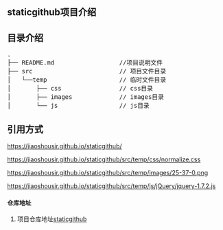 ## staticgithub项目介绍

## 目录介绍

<pre>
.
├── README.md                  //项目说明文件
├── src                        // 项目文件目录
│   └──temp                    // 临时文件目录
│       ├── css                // css目录
│       ├── images             // images目录
│       └── js                 // js目录
</pre>

## 引用方式
https://jiaoshousir.github.io/staticgithub/

https://jiaoshousir.github.io/staticgithub/src/temp/css/normalize.css

https://jiaoshousir.github.io/staticgithub/src/temp/images/25-37-0.png

https://jiaoshousir.github.io/staticgithub/src/temp/js/jQuery/jquery-1.7.2.js


#### 仓库地址

1.  项目仓库地址[staticgithub](https://github.com/jiaoshousir/staticgithub)